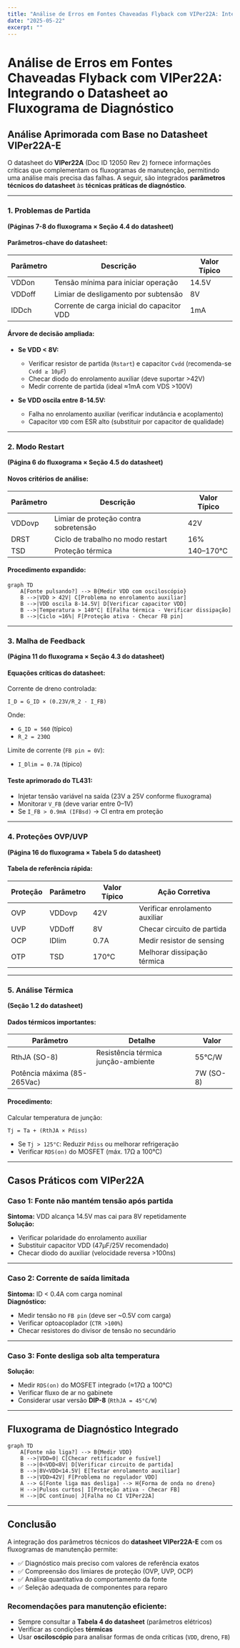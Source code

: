 ```yaml
---
title: "Análise de Erros em Fontes Chaveadas Flyback com VIPer22A: Integrando o Datasheet ao Fluxograma de Diagnóstico"
date: "2025-05-22"
excerpt: ""
---
```



# Análise de Erros em Fontes Chaveadas Flyback com VIPer22A: Integrando o Datasheet ao Fluxograma de Diagnóstico

## Análise Aprimorada com Base no Datasheet VIPer22A-E

O datasheet do **VIPer22A** (Doc ID 12050 Rev 2) fornece informações críticas que complementam os fluxogramas de manutenção, permitindo uma análise mais precisa das falhas. A seguir, são integrados **parâmetros técnicos do datasheet** às **técnicas práticas de diagnóstico**.

---

### 1. Problemas de Partida  
**(Páginas 7-8 do fluxograma × Seção 4.4 do datasheet)**

#### Parâmetros-chave do datasheet:
| Parâmetro | Descrição | Valor Típico |
|-----------|-----------|--------------|
| VDDon     | Tensão mínima para iniciar operação | 14.5V |
| VDDoff    | Limiar de desligamento por subtensão | 8V |
| IDDch     | Corrente de carga inicial do capacitor VDD | 1mA |

#### Árvore de decisão ampliada:

- **Se VDD < 8V:**
  - Verificar resistor de partida (`Rstart`) e capacitor `Cvdd` (recomenda-se `Cvdd ≥ 10µF`)
  - Checar diodo do enrolamento auxiliar (deve suportar >42V)
  - Medir corrente de partida (ideal ≈1mA com VDS >100V)

- **Se VDD oscila entre 8-14.5V:**
  - Falha no enrolamento auxiliar (verificar indutância e acoplamento)
  - Capacitor `VDD` com ESR alto (substituir por capacitor de qualidade)

---

### 2. Modo Restart  
**(Página 6 do fluxograma × Seção 4.5 do datasheet)**

#### Novos critérios de análise:

| Parâmetro | Descrição | Valor Típico |
|----------|------------|---------------|
| VDDovp   | Limiar de proteção contra sobretensão | 42V |
| DRST     | Ciclo de trabalho no modo restart | 16% |
| TSD      | Proteção térmica | 140–170°C |

#### Procedimento expandido:

```mermaid
graph TD
    A[Fonte pulsando?] --> B{Medir VDD com osciloscópio}
    B -->|VDD > 42V| C[Problema no enrolamento auxiliar]
    B -->|VDD oscila 8-14.5V| D[Verificar capacitor VDD]
    B -->|Temperatura > 140°C| E[Falha térmica - Verificar dissipação]
    B -->|Ciclo ≈16%| F[Proteção ativa - Checar FB pin]
```

---

### 3. Malha de Feedback  
**(Página 11 do fluxograma × Seção 4.3 do datasheet)**

#### Equações críticas do datasheet:

Corrente de dreno controlada:
```
I_D = G_ID × (0.23V/R_2 - I_FB)
```
Onde:
- `G_ID = 560` (típico)
- `R_2 = 230Ω`

Limite de corrente (`FB pin = 0V`):
- `I_Dlim = 0.7A` (típico)

#### Teste aprimorado do TL431:

- Injetar tensão variável na saída (23V a 25V conforme fluxograma)
- Monitorar `V_FB` (deve variar entre 0–1V)
- Se `I_FB > 0.9mA (IFBsd)` → CI entra em proteção

---

### 4. Proteções OVP/UVP  
**(Página 16 do fluxograma × Tabela 5 do datasheet)**

#### Tabela de referência rápida:

| Proteção | Parâmetro | Valor Típico | Ação Corretiva |
|---------|-----------|---------------|----------------|
| OVP     | VDDovp    | 42V           | Verificar enrolamento auxiliar |
| UVP     | VDDoff    | 8V            | Checar circuito de partida |
| OCP     | IDlim     | 0.7A          | Medir resistor de sensing |
| OTP     | TSD       | 170°C         | Melhorar dissipação térmica |

---

### 5. Análise Térmica  
**(Seção 1.2 do datasheet)**

#### Dados térmicos importantes:

| Parâmetro | Detalhe | Valor |
|----------|---------|-------|
| RthJA (SO-8) | Resistência térmica junção-ambiente | 55°C/W |
| Potência máxima (85-265Vac) | | 7W (SO-8) |

#### Procedimento:

Calcular temperatura de junção:
```
Tj = Ta + (RthJA × Pdiss)
```

- Se `Tj > 125°C`: Reduzir `Pdiss` ou melhorar refrigeração
- Verificar `RDS(on)` do MOSFET (máx. 17Ω a 100°C)

---

## Casos Práticos com VIPer22A

### Caso 1: Fonte não mantém tensão após partida  
**Sintoma:** VDD alcança 14.5V mas cai para 8V repetidamente  
**Solução:**
- Verificar polaridade do enrolamento auxiliar
- Substituir capacitor VDD (47µF/25V recomendado)
- Checar diodo do auxiliar (velocidade reversa >100ns)

---

### Caso 2: Corrente de saída limitada  
**Sintoma:** ID < 0.4A com carga nominal  
**Diagnóstico:**
- Medir tensão no `FB pin` (deve ser ~0.5V com carga)
- Verificar optoacoplador (`CTR >100%`)
- Checar resistores do divisor de tensão no secundário

---

### Caso 3: Fonte desliga sob alta temperatura  
**Solução:**
- Medir `RDS(on)` do MOSFET integrado (≈17Ω a 100°C)
- Verificar fluxo de ar no gabinete
- Considerar usar versão **DIP-8** (`RthJA = 45°C/W`)

---

## Fluxograma de Diagnóstico Integrado

```mermaid
graph TD
    A[Fonte não liga?] --> B{Medir VDD}
    B -->|VDD=0| C[Checar retificador e fusível]
    B -->|0<VDD<8V| D[Verificar circuito de partida]
    B -->|8V<VDD<14.5V| E[Testar enrolamento auxiliar]
    B -->|VDD>42V| F[Problema no regulador VDD]
    A --> G[Fonte liga mas desliga] --> H{Forma de onda no dreno}
    H -->|Pulsos curtos| I[Proteção ativa - Checar FB]
    H -->|DC contínuo| J[Falha no CI VIPer22A]
```

---

## Conclusão

A integração dos parâmetros técnicos do **datasheet VIPer22A-E** com os fluxogramas de manutenção permite:

- ✅ Diagnóstico mais preciso com valores de referência exatos  
- ✅ Compreensão dos limiares de proteção (OVP, UVP, OCP)  
- ✅ Análise quantitativa do comportamento da fonte  
- ✅ Seleção adequada de componentes para reparo  

### Recomendações para manutenção eficiente:
- Sempre consultar a **Tabela 4 do datasheet** (parâmetros elétricos)
- Verificar as condições **térmicas**
- Usar **osciloscópio** para analisar formas de onda críticas (`VDD`, dreno, `FB`)

